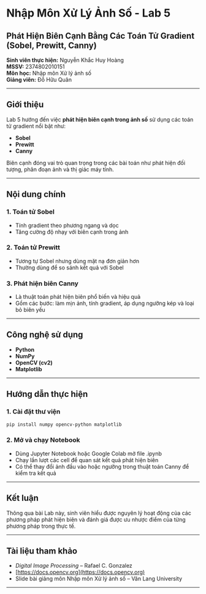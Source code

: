 # Nhập Môn Xử Lý Ảnh Số - Lab 5  
## **Phát Hiện Biên Cạnh Bằng Các Toán Tử Gradient (Sobel, Prewitt, Canny)**  
**Sinh viên thực hiện:** Nguyễn Khắc Huy Hoàng  
**MSSV:** 2374802010151  
**Môn học:** Nhập môn Xử lý ảnh số  
**Giảng viên:** Đỗ Hữu Quân  

---

## Giới thiệu

Lab 5 hướng đến việc **phát hiện biên cạnh trong ảnh số** sử dụng các toán tử gradient nổi bật như:
- **Sobel**
- **Prewitt**
- **Canny**

Biên cạnh đóng vai trò quan trọng trong các bài toán như phát hiện đối tượng, phân đoạn ảnh và thị giác máy tính.

---

## Nội dung chính

### 1. Toán tử Sobel
- Tính gradient theo phương ngang và dọc
- Tăng cường độ nhạy với biên cạnh trong ảnh

### 2. Toán tử Prewitt
- Tương tự Sobel nhưng dùng mặt nạ đơn giản hơn
- Thường dùng để so sánh kết quả với Sobel

### 3. Phát hiện biên Canny
- Là thuật toán phát hiện biên phổ biến và hiệu quả
- Gồm các bước: làm mịn ảnh, tính gradient, áp dụng ngưỡng kép và loại bỏ biên yếu

---

## Công nghệ sử dụng

- **Python**
- **NumPy**
- **OpenCV (cv2)**
- **Matplotlib**

---

## Hướng dẫn thực hiện

### 1. Cài đặt thư viện

```bash
pip install numpy opencv-python matplotlib
```

### 2. Mở và chạy Notebook
- Dùng Jupyter Notebook hoặc Google Colab mở file .ipynb
- Chạy lần lượt các cell để quan sát kết quả phát hiện biên
- Có thể thay đổi ảnh đầu vào hoặc ngưỡng trong thuật toán Canny để kiểm tra kết quả

---

## Kết luận
Thông qua bài Lab này, sinh viên hiểu được nguyên lý hoạt động của các phương pháp phát hiện biên và đánh giá được ưu nhược điểm của từng phương pháp trong thực tế.

---

## Tài liệu tham khảo
- *Digital Image Processing* – Rafael C. Gonzalez
- [https://docs.opencv.org](https://docs.opencv.org)
- Slide bài giảng môn Nhập môn Xử lý ảnh số – Văn Lang University

---
